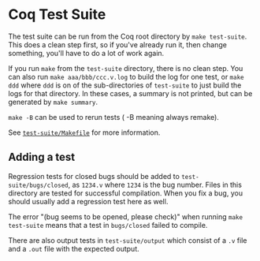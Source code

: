 # Coq Test Suite

The test suite can be run from the Coq root directory by `make test-suite`.
This does a clean step first, so if you've already run it, then change something,
you'll have to do a lot of work again.

If you run `make` from the `test-suite` directory, there is no clean step.
You can also run `make aaa/bbb/ccc.v.log` to build the log for one test,
or `make ddd` where `ddd` is on of the sub-directories of `test-suite`
to just build the logs for that directory.
In these cases, a summary is not printed, but can be generated by `make summary`.

`make -B` can be used to rerun tests ( -B meaning always remake).

See [`test-suite/Makefile`](/test-suite/Makefile) for more information.

## Adding a test

Regression tests for closed bugs should be added to `test-suite/bugs/closed`, as `1234.v` where `1234` is the bug number.
Files in this directory are tested for successful compilation.
When you fix a bug, you should usually add a regression test here as well.

The error "(bug seems to be opened, please check)" when running `make test-suite` means that a test in `bugs/closed` failed to compile.

There are also output tests in `test-suite/output` which consist of a `.v` file and a `.out` file with the expected output.
